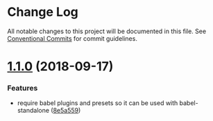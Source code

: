 # Change Log

All notable changes to this project will be documented in this file.
See [Conventional Commits](https://conventionalcommits.org) for commit guidelines.

<a name="1.1.0"></a>
# [1.1.0](https://github.com/react-bootstrap/configs/compare/@react-bootstrap/babel-preset@1.0.0...@react-bootstrap/babel-preset@1.1.0) (2018-09-17)


### Features

* require babel plugins and presets so it can be used with babel-standalone ([8e5a559](https://github.com/react-bootstrap/configs/commit/8e5a559))

